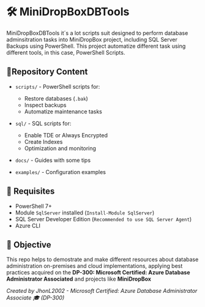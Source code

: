 # 🛠️ MiniDropBoxDBTools
MiniDropBoxDBTools it´s a lot scripts suit designed to perform database adminsitration tasks into MiniDropBox project, including SQL Server Backups using PowerShell. This project automatize different task using different tools, in this case, PowerShell Scripts.

## 🧩Repository Content
- `scripts/` - PowerShell scripts for:
  - Restore databases (`.bak`)
  - Inspect backups
  - Automatize maintenance tasks

- `sql/` - SQL scripts for:
  - Enable TDE or Always Encrypted
  - Create Indexes
  - Optimization and monitoring
- `docs/` - Guides with some tips
- `examples/` - Configuration examples

## 🧪 Requisites
- PowerShell 7+
- Module `SqlServer` installed (`Install-Module SqlServer`)
- SQL Server Developer Edition (`Recommended to use SQL Server Agent`)
- Azure CLI

## 🚀 Objective
This repo helps to demostrate and make different resources about database administration on-premises and cloud implementations, applying best practices acquired on the **DP-300: Microsoft Certified: Azure Database Administrator Associated** and projects like **MiniDropBox**

*Created by JhonL2002 - Microsoft Certified: Azure Database Administrator Associate 🎓 (DP-300)*
